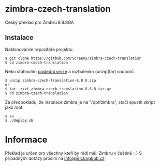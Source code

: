 # zimbra-czech-translation

Český překlad pro Zimbru 8.8.8GA

## Instalace

Naklonováním repozitáře projektu:

    $ git clone https://github.com/Screemy/zimbra-czech-translation
    $ cd zimbra-czech-translation

Nebo stáhnutím [poslední verze](https://github.com/Screemy/zimbra-czech-translation/releases) a rozbalením (unzip|tar) souborů.

    $ unzip zimbra-czech-translation-8.8.8.zip 
    or
    $ tar -zxvf zimbra-czech-translation-8.8.8.tar.gz
    $ cd zimbra-czech-translation
 
Za předpokladu, že instalace zimbra je na "/opt/zimbra", stačí spustit skript jako root:

    $ su 
    $ ./deploy.sh
    
# Informace
Překlad je určen pro všechny kteří by rádi měli Zimbru v češtině :-)
S případnými dotazy prosim na info@jirickajakub.cz
